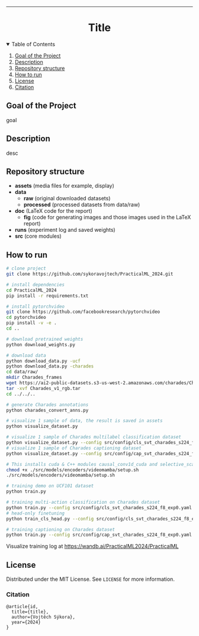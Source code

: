 <!--
## Docstrings
"""
This is an example of Google style.

Args:
    param1: This is the first param.
    param2: This is a second param.

Returns:
    This is a description of what is returned.

Raises:
    KeyError: Raises an exception.
"""

https://docs.google.com/document/d/1u-LVvFSsDFmDl7H6Y-cFUUbPc1N2QNrFJSKC9aFDCZs/edit -->

---

<div align="center">    
 
# Title
</div>

<!-- TABLE OF CONTENTS -->
<details open="open">
  <summary>Table of Contents</summary>
  <ol>
    <li><a href="#goal-of-the-project">Goal of the Project</a></li>
    <li><a href="#description">Description</a></li>
    <li><a href="#repository-structure">Repository structure</a></li>
    <li><a href="#how-to-run">How to run </a></li>
    <li><a href="#license">License</a></li>
    <li><a href="#citation">Citation</a></li>
  </ol>
</details>

<!-- <li>
      <a href="#description">Description</a>
      <ul>
        <li><a href="#dependencies">Dependencies</a></li>
        <li><a href="#installation">Installation</a></li>
      </ul>
</li> -->
 
## Goal of the Project
goal


## Description
desc

## Repository structure
- **assets** (media files for example, display)
- **data**
  - **raw** (original downloaded datasets)
  - **processed** (processed datasets from data/raw)
- **doc** (LaTeX code for the report)
  - **fig** (code for generating images and those images used in the LaTeX report)
- **runs** (experiment log and saved weights)
- **src** (core modules)


## How to run   
```bash
# clone project   
git clone https://github.com/sykoravojtech/PracticalML_2024.git

# install dependencies   
cd PracticalML_2024
pip install -r requirements.txt

# install pytorchvideo
git clone https://github.com/facebookresearch/pytorchvideo
cd pytorchvideo
pip install -v -e .
cd ..

# download pretrained weights
python download_weights.py

# download data
python download_data.py -ucf
python download_data.py -charades
cd data/raw/
mkdir Charades_frames
wget https://ai2-public-datasets.s3-us-west-2.amazonaws.com/charades/Charades_v1_rgb.tar
tar -xvf Charades_v1_rgb.tar
cd ../../..

# generate Charades annotations
python charades_convert_anns.py

# visualize 1 sample of data, the result is saved in assets
python visualize_dataset.py

# visualize 1 sample of Charades multilabel classification dataset
python visualize_dataset.py --config src/config/cls_svt_charades_s224_f8_exp0.yaml
# visualize 1 sample of Charades captioning dataset
python visualize_dataset.py --config src/config/cap_svt_charades_s224_f8_exp0.yaml

# This installs cuda & C++ modules causal_conv1d_cuda and selective_scan_cuda. It also downloads 3 model checkpoints to PracticalML_2024/checkpoints/videomamba.
chmod +x ./src/models/encoders/videomamba/setup.sh
./src/models/encoders/videomamba/setup.sh

# training demo on UCF101 dataset
python train.py

# training multi-action classification on Charades dataset
python train.py --config src/config/cls_svt_charades_s224_f8_exp0.yaml
# head-only finetuning
python train_cls_head.py --config src/config/cls_svt_charades_s224_f8_exp0.yaml

# training captioning on Charades dataset
python train.py --config src/config/cap_svt_charades_s224_f8_exp0.yaml
```
Visualize training log at https://wandb.ai/PracticalML2024/PracticalML


## License
Distributed under the MIT License. See `LICENSE` for more information.


### Citation   
```
@article{id,
  title={title},
  author={Vojtěch Sýkora},
  year={2024}
}
```   
